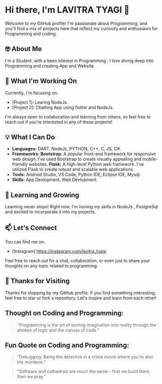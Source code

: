 # Hi there, I'm LAVITRA TYAGI 👋

Welcome to my GitHub profile! I'm passionate about Programming, and you'll find a mix of projects here that reflect my curiosity and enthusiasm for Programming and coding.

## 🤓 About Me

I'm a Student, with a keen interest in Programming . I love diving deep into Programming and creating App and Website.

## 🚀 What I'm Working On

Currently, I'm focusing on:

- [Project 1]: Learing NodeJs.
- [Project 2]: Chatting App using flutter and NodeJs.
  
I'm always open to collaboration and learning from others, so feel free to reach out if you're interested in any of these projects!

## 💡 What I Can Do

- **Languages:**   DART, NodeJs, PYTHON, C++, C, JS, C#.
- **Frameworks:** **Bootstrap:** A popular front-end framework for responsive web design. I've used Bootstrap to create visually appealing and mobile-friendly websites.
                  **Flask:** A high-level Python web framework. I've utilized Flask to create robust and scalable web applications.
- **Tools:** Android Studio, VS Code, Python IDE, Eclipse IDE, Mysql.
- **Skills:** App Devlopment, Web Devlopment.

## 🌱 Learning and Growing

Learning never stops! Right now, I'm honing my skills in NodeJs , PostgreSql and excited to incorporate it into my projects.

## 📫 Let's Connect

You can find me on:

- [Instagram] https://instagram.com/lavitra_tyagi

Feel free to reach out for a chat, collaboration, or even just to share your thoughts on any topic related to programming.

## 🎉 Thanks for Visiting

Thanks for stopping by my GitHub profile. If you find something interesting, feel free to star or fork a repository. Let's inspire and learn from each other!

## Thought on Coding and Programming:

> "Programming is the art of turning imagination into reality through the strokes of logic and the canvas of code." 

## Fun Quote on Coding and Programming:

> "Debugging: Being the detective in a crime movie where you're also the murderer."

> "Software and cathedrals are much the same – first we build them, then we pray."

